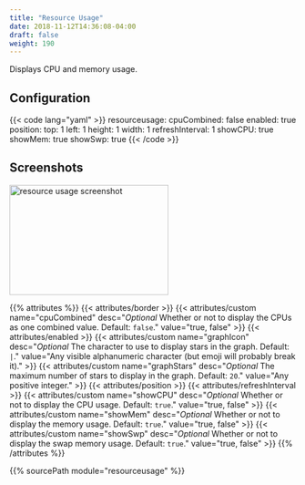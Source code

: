 ```yaml
---
title: "Resource Usage"
date: 2018-11-12T14:36:08-04:00
draft: false
weight: 190
---
```


Displays CPU and memory usage.

## Configuration

{{< code lang="yaml" >}}
resourceusage:
  cpuCombined: false
  enabled: true
  position:
    top: 1
    left: 1
    height: 1
    width: 1
  refreshInterval: 1
  showCPU: true
  showMem: true
  showSwp: true
{{< /code >}}

## Screenshots

<img class="screenshot" src="/imgs/modules/resource_usage.png" width="279" height="193" alt="resource usage screenshot" />

{{% attributes %}}
  {{< attributes/border >}}
  {{< attributes/custom name="cpuCombined" desc="_Optional_ Whether or not to display the CPUs as one combined value. Default: `false`." value="true, false" >}}
  {{< attributes/enabled >}}
  {{< attributes/custom name="graphIcon" desc="_Optional_ The character to use to display stars in the graph. Default: `|`." value="Any visible alphanumeric character (but emoji will probably break it)." >}}
  {{< attributes/custom name="graphStars" desc="_Optional_ The maximum number of stars to display in the graph. Default: `20`." value="Any positive integer." >}}
  {{< attributes/position >}}
  {{< attributes/refreshInterval >}}
  {{< attributes/custom name="showCPU" desc="_Optional_ Whether or not to display the CPU usage. Default: `true`." value="true, false" >}}
  {{< attributes/custom name="showMem" desc="_Optional_ Whether or not to display the memory usage. Default: `true`." value="true, false" >}}
  {{< attributes/custom name="showSwp" desc="_Optional_ Whether or not to display the swap memory usage. Default: `true`." value="true, false" >}}
{{% /attributes %}}

{{% sourcePath module="resourceusage" %}}